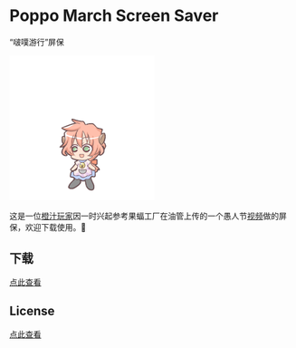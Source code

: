 # Poppo March Screen Saver
“啵噗游行”屏保

![Poppo](Poppo.png)

这是一位[橙汁玩家](https://steamcommunity.com/profiles/76561198208182288)因一时兴起参考果蝠工厂在油管上传的一个愚人节[视频](https://www.youtube.com/watch?v=LVB-99_jbC8)做的屏保，欢迎下载使用。:tropical_drink:

## 下载
[点此查看](https://github.com/lxfly2000/PoppoMarchScr/releases)

## License
[点此查看](License.md)
